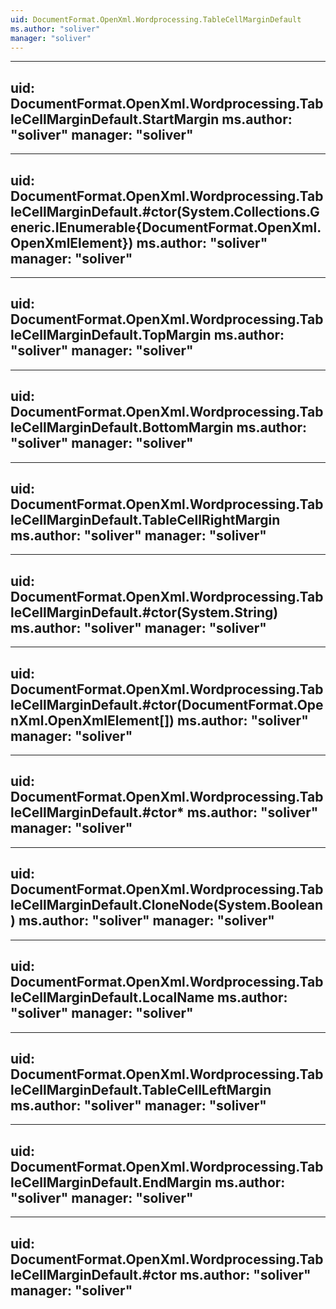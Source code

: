 ```yaml
---
uid: DocumentFormat.OpenXml.Wordprocessing.TableCellMarginDefault
ms.author: "soliver"
manager: "soliver"
---
```


---
uid: DocumentFormat.OpenXml.Wordprocessing.TableCellMarginDefault.StartMargin
ms.author: "soliver"
manager: "soliver"
---

---
uid: DocumentFormat.OpenXml.Wordprocessing.TableCellMarginDefault.#ctor(System.Collections.Generic.IEnumerable{DocumentFormat.OpenXml.OpenXmlElement})
ms.author: "soliver"
manager: "soliver"
---

---
uid: DocumentFormat.OpenXml.Wordprocessing.TableCellMarginDefault.TopMargin
ms.author: "soliver"
manager: "soliver"
---

---
uid: DocumentFormat.OpenXml.Wordprocessing.TableCellMarginDefault.BottomMargin
ms.author: "soliver"
manager: "soliver"
---

---
uid: DocumentFormat.OpenXml.Wordprocessing.TableCellMarginDefault.TableCellRightMargin
ms.author: "soliver"
manager: "soliver"
---

---
uid: DocumentFormat.OpenXml.Wordprocessing.TableCellMarginDefault.#ctor(System.String)
ms.author: "soliver"
manager: "soliver"
---

---
uid: DocumentFormat.OpenXml.Wordprocessing.TableCellMarginDefault.#ctor(DocumentFormat.OpenXml.OpenXmlElement[])
ms.author: "soliver"
manager: "soliver"
---

---
uid: DocumentFormat.OpenXml.Wordprocessing.TableCellMarginDefault.#ctor*
ms.author: "soliver"
manager: "soliver"
---

---
uid: DocumentFormat.OpenXml.Wordprocessing.TableCellMarginDefault.CloneNode(System.Boolean)
ms.author: "soliver"
manager: "soliver"
---

---
uid: DocumentFormat.OpenXml.Wordprocessing.TableCellMarginDefault.LocalName
ms.author: "soliver"
manager: "soliver"
---

---
uid: DocumentFormat.OpenXml.Wordprocessing.TableCellMarginDefault.TableCellLeftMargin
ms.author: "soliver"
manager: "soliver"
---

---
uid: DocumentFormat.OpenXml.Wordprocessing.TableCellMarginDefault.EndMargin
ms.author: "soliver"
manager: "soliver"
---

---
uid: DocumentFormat.OpenXml.Wordprocessing.TableCellMarginDefault.#ctor
ms.author: "soliver"
manager: "soliver"
---
